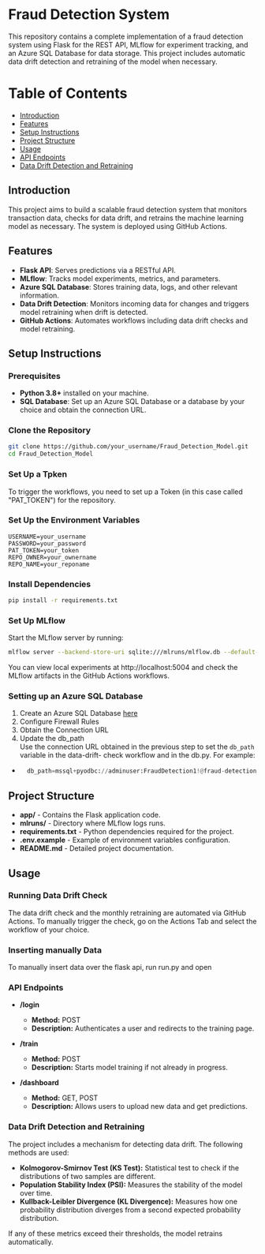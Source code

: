 # Fraud Detection System

This repository contains a complete implementation of a fraud detection system using Flask for the REST API, MLflow for experiment tracking, and an Azure SQL Database for data storage. This project includes automatic data drift detection and retraining of the model when necessary.

# Table of Contents

- [Introduction](#introduction)
- [Features](#features)
- [Setup Instructions](#setup-instructions)
- [Project Structure](#project-structure)
- [Usage](#usage)
- [API Endpoints](#api-endpoints)
- [Data Drift Detection and Retraining](#data-drift-detection-and-retraining)


## Introduction

This project aims to build a scalable fraud detection system that monitors transaction data, checks for data drift, and retrains the machine learning model as necessary. The system is deployed using GitHub Actions.

## Features

- **Flask API**: Serves predictions via a RESTful API.
- **MLflow**: Tracks model experiments, metrics, and parameters.
- **Azure SQL Database**: Stores training data, logs, and other relevant information.
- **Data Drift Detection**: Monitors incoming data for changes and triggers model retraining when drift is detected.
- **GitHub Actions**: Automates workflows including data drift checks and model retraining.

## Setup Instructions

### Prerequisites

- **Python 3.8+** installed on your machine.
- **SQL Database**: Set up an Azure SQL Database or a database by your choice and obtain the connection URL.

### Clone the Repository

```bash
git clone https://github.com/your_username/Fraud_Detection_Model.git
cd Fraud_Detection_Model
```
### Set Up a Tpken
To trigger the workflows, you need to set up a Token (in this case called "PAT_TOKEN") for the repository.

### Set Up the Environment Variables

```env
USERNAME=your_username
PASSWORD=your_password
PAT_TOKEN=your_token
REPO_OWNER=your_ownername
REPO_NAME=your_reponame
```

### Install Dependencies

```bash
pip install -r requirements.txt
```

### Set Up MLflow

Start the MLflow server by running:

```bash
mlflow server --backend-store-uri sqlite:///mlruns/mlflow.db --default-artifact-root=mlruns/artifacts --host localhost --port 5004
```
You can view local experiments at http://localhost:5004 and check the MLflow artifacts in the GitHub Actions workflows.

### Setting up an Azure SQL Database
1. Create an Azure SQL Database [here](https://portal.azure.com/)
2. Configure Firewall Rules
3. Obtain the Connection URL
4. Update the db_path  
   Use the connection URL obtained in the previous step to set the `db_path` variable in the data-drift-
   check workflow and in the db.py. For example:

 - ```python
     db_path=mssql+pyodbc://adminuser:FraudDetection1!@fraud-detection-server.database.windows.net:1433/fraud_detection_db?driver=ODBC+Driver+17+for+SQL+Server
     ```

## Project Structure

- **app/** - Contains the Flask application code.
- **mlruns/** - Directory where MLflow logs runs.
- **requirements.txt** - Python dependencies required for the project.
- **.env.example** - Example of environment variables configuration.
- **README.md** - Detailed project documentation.

## Usage 
### Running Data Drift Check
The data drift check and the monthly retraining are automated via GitHub Actions. To manually trigger the check, go on the Actions Tab and select the workflow of your choice.

### Inserting manually Data
To manually insert data over the flask api, run run.py and open 

### API Endpoints

- **/login**
  - **Method:** POST
  - **Description:** Authenticates a user and redirects to the training page.

- **/train**
  - **Method:** POST
  - **Description:** Starts model training if not already in progress.

- **/dashboard**
  - **Method:** GET, POST
  - **Description:** Allows users to upload new data and get predictions.

### Data Drift Detection and Retraining

The project includes a mechanism for detecting data drift. The following methods are used:

- **Kolmogorov-Smirnov Test (KS Test):** Statistical test to check if the distributions of two samples are different.
- **Population Stability Index (PSI):** Measures the stability of the model over time.
- **Kullback-Leibler Divergence (KL Divergence):** Measures how one probability distribution diverges from a second expected probability distribution.

If any of these metrics exceed their thresholds, the model retrains automatically.


